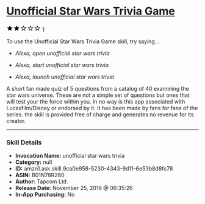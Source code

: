 # [Unofficial Star Wars Trivia Game](http://alexa.amazon.com/#skills/amzn1.ask.skill.9ca0e958-5230-4343-9d11-6e53b8d8fc78)
![2 stars](../../images/ic_star_black_18dp_1x.png)![2 stars](../../images/ic_star_black_18dp_1x.png)![2 stars](../../images/ic_star_border_black_18dp_1x.png)![2 stars](../../images/ic_star_border_black_18dp_1x.png)![2 stars](../../images/ic_star_border_black_18dp_1x.png) 1

To use the Unofficial Star Wars Trivia Game skill, try saying...

* *Alexa, open unofficial star wars trivia*

* *Alexa, start unofficial star wars trivia*

* *Alexa, launch unofficial star wars trivia*

A short fan made quiz of 5 questions from a catalog of 40 examining the star wars universe. These are not a simple set of questions but ones that will test your the force within you. In no way is this app associated with Lucasfilm/Disney or endorsed by it. It has been made by fans for fans of the series. the skill is provided free of charge and generates no revenue for its creator.

***

### Skill Details

* **Invocation Name:** unofficial star wars trivia
* **Category:** null
* **ID:** amzn1.ask.skill.9ca0e958-5230-4343-9d11-6e53b8d8fc78
* **ASIN:** B01N78R260
* **Author:** Tapcom Ltd.
* **Release Date:** November 25, 2016 @ 06:35:26
* **In-App Purchasing:** No
